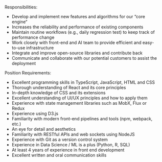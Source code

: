 Responsibilities:
* Develop and implement new features and algorithms for our “core engine“ 
* Increases the reliability and performance of existing components
* Maintain routine workflows (e.g., daily regression test) to keep track of performance change
* Work closely with front-end and AI team to provide efficient and easy-to-use infrastructure
* Integrate and improve open-source libraries and contribute back
* Communicate and collaborate with our potential customers to assist the deployment

Position Requirements:
* Excellent programming skills in TypeScript, JavaScript, HTML and CSS
* Thorough understanding of React and its core principles
* In-depth knowledge of CSS and its extensions
* Excellent understanding of UI/UX principles and how to apply them
* Experience with state management libraries such as MobX, Flux or Redux
* Experience using D3.js
* Familiarity with modern front-end pipelines and tools (npm, webpack, etc.)
* An eye for detail and aesthetics
* Familiarity with RESTful APIs and web sockets using NodeJS
* Experience with Git as a version control system
* Experience in Data Science / ML is a plus (Python, R, SQL)
* At least 4 years of experience in front end development
* Excellent written and oral communication skills
